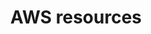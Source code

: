 ---
type: docs
title: "AWS resources"
linkTitle: "AWS"
description: "Deploy and connect to AWS resources in your application"
weight: 700
---